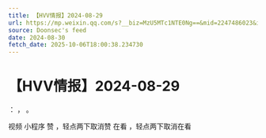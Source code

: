 ```yaml
---
title: 【HVV情报】2024-08-29
url: https://mp.weixin.qq.com/s?__biz=MzU5MTc1NTE0Ng==&mid=2247486023&idx=1&sn=bb46761b94c95671e4e5bb0f52e934f2
source: Doonsec's feed
date: 2024-08-30
fetch_date: 2025-10-06T18:00:38.234730
---
```


# 【HVV情报】2024-08-29

：
，
。

视频
小程序
赞
，轻点两下取消赞
在看
，轻点两下取消在看
